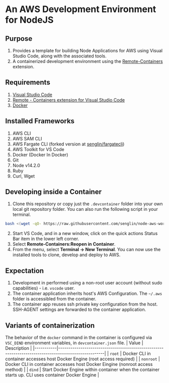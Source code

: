 # An AWS Development Environment for NodeJS

## Purpose
1. Provides a template for building Node Applications for AWS using Visual Studio Code, along with the associated tools.
2. A containerized development environment using the [Remote-Containers](https://code.visualstudio.com/docs/remote/containers) extension.

## Requirements
1. [Visual Studio Code](https://code.visualstudio.com/)
2. [Remote - Containers extension for Visual Studio Code](https://aka.ms/vscode-remote/download/extension)
3. [Docker](https://docs.docker.com/install/#supported-platforms)

## Installed Frameworks
1. AWS CLI
2. AWS SAM CLI
3. AWS Fargate CLI (forked version at [senglin/fargatecli](https://github.com/senglin/fargatecli))
4. AWS Toolkit for VS Code
5. Docker (Docker In Docker)
6. Git 
7. Node v14.2.0
8. Ruby
9. Curl, Wget

## Developing inside a Container
1. Clone this repository or copy just the `.devcontainer` folder into your own local git repository folder. You can also run the following script in your terminal.
```bash
bash <(wget -qO- https://raw.githubusercontent.com/senglin/node-aws-workspace/master/install.sh)
```
2. Start VS Code, and in a new window, click on the quick actions Status Bar item in the lower left corner.
3. Select **Remote-Containers:Reopen in Container**.
4. From the menu, select **Terminal -> New Terminal**.  You can now use the installed tools to clone, develop and deploy to AWS.

## Expectation
1. Development in performed using a non-root user account (without sudo capabilities) - i.e. `vscode` user.
2. The container application inherits host's AWS Configuration. The  `~/.aws` folder is accessibled from the container.
3. The container app reuses ssh private key configuration from the host.  SSH-AGENT settings are forwarded to the container application.

## Variants of containerization
The behavior of the `docker` command in the container is configured via `VSC_DIND` environment variables, in `devcontainer.json` file.
| Value     | Description                                                                                         |
|-----------|-----------------------------------------------------------------------------------------------------|
| `root`    | Docker CLI in container accesses host Docker Engine (root access required)                          |
| `nonroot` | Docker CLI in container accesses host Docker Eingine (nonroot access method)                        |
| `dind`    | Start Docker Engine within container when the container starts up. CLI uses container Docker Engine |
